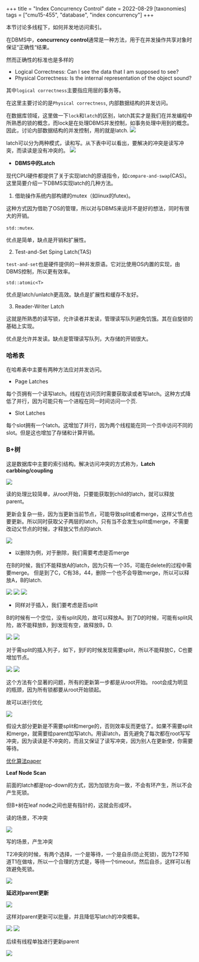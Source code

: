 +++
title = "Index Concurrency Control"
date = 2022-08-29
[taxonomies]
tags = ["cmu15-455", "database", "index concurrency"]
+++

本节讨论多线程下，如何并发地访问索引。

在DBMS中，**concurrency control**通常是一种方法，用于在并发操作共享对象时保证“正确性“结果。

然而正确性的标准也是多样的

+ Logical Correctness: Can I see the data that I am supposed to see?
+ Physical Correctness: Is the internal representation of the object sound?

其中`logical correctness`主要指应用层的事务等。

在这里主要讨论的是`Physical correctness`, 内部数据结构的并发访问。

在数据库领域，这里做一下`lock`和`latch`的区别，latch其实才是我们在并发编程中所熟悉的锁的概念，而lock是在处理DBMS并发控制，如事务处理中用到的概念。
因此，讨论内部数据结构的并发控制，用的就是latch.
![](./2022-08-29_15-50.png)


latch可以分为两种模式，读和写。从下表中可以看出，要解决的冲突是读写冲突，而读读是没有冲突的。
![](./2022-08-29_15-54.png)

+ **DBMS中的Latch**

现代CPU硬件都提供了关于实现latch的原语指令，如`compare-and-swap`(CAS)。这里简要介绍一下DBMS实现latch的几种方法。

1. 借助操作系统内部构建的mutex（如linux的futex)。

这种方式因为借助了OS的管理，所以对与DBMS来说并不是好的想法，同时有很大的开销。

`std::mutex`.

优点是简单，缺点是开销和扩展性。

2. Test-and-Set Sping Latch(TAS)

`test-and-set`也是硬件提供的一种并发原语。它对比使用OS内置的实现，由DBMS控制，所以更有效率。

`std::atomic<T>`

优点是latch/unlatch更高效。缺点是扩展性和缓存不友好。

3. Reader-Writer Latch

这就是所熟悉的读写锁，允许读者并发读，管理读写队列避免饥饿。其在自旋锁的基础上实现。

优点是允许并发读。缺点是管理读写队列，大存储的开销很大。

### 哈希表

在哈希表中主要有两种方法应对并发访问。

+ Page Latches

每个页拥有一个读写latch。线程在访问页时需要获取读或者写latch。这种方式降低了并行，因为可能只有一个进程在同一时间访问一个页.

+ Slot Latches

每个slot拥有一个latch。这增加了并行，因为两个线程能在同一个页中访问不同的slot。但是这也增加了存储和计算开销。

### B+树

这是数据库中主要的索引结构。解决访问冲突的方式称为，**Latch carbbing/coupling**

![](./2022-08-29_16-32.png)

读的处理比较简单，从root开始，只要能获取到child的latch，就可以释放parent。

更新会复杂一些，因为当更新当前节点，可能导致split或者merge，这样父节点也要更新。所以同时获取父子两层的latch，只有当不会发生split或merge，不需要改动父节点的时候，才释放父节点的latch.

![](./2022-08-29_16-38.png)

+ 以删除为例，对于删除，我们需要考虑是否merge

在B的时候，我们不能释放A的latch，因为只有一个35，可能在delete的过程中需要merge。
但是到了C，C有38，44，删除一个也不会导致merge，所以可以释放A，B的latch.

![](./1.png)
![](./2.png)
![](./3.png)


+ 同样对于插入，我们要考虑是否split

B的时候有一个空位，没有split风险，故可以释放A。到了D的时候，可能有split风险，故不能释放B，到I发现有空，故释放B，D.

![](./2022-08-29_16-54.png)
![](./2022-08-29_16-54_2.png)


对于需split的插入列子，如下，到F的时候发现需要split，所以不能释放C，C也要增加节点。

![](./4.png)
![](./5.png)


这个方法有个显著的问题，所有的更新第一步都是从root开始。
root会成为明显的瓶颈，因为所有锁都要从root开始锁起。

故可以进行优化

![](./2022-08-29_17-06.png)

假设大部分更新是不需要split和merge的，否则效率反而更低了。如果不需要split和merge，就需要给parent加写latch。用读latch，首先避免了每次都在root写写冲突，因为读读是不冲突的，而且又保证了读写冲突，因为别人在更新使，你需要等待。

[优化算法paper](https://link.springer.com/article/10.1007/BF00263762)


**Leaf Node Scan**

前面的latch都是top-down的方式，因为加锁方向一致，不会有环产生，所以不会产生死锁。

但B+树在leaf node之间也是有指针的，这就会形成环。

读的场景，不冲突

![](./6.png)

写的场景，产生冲突

T2冲突的时候，有两个选择，一个是等待，一个是自杀(防止死锁)，因为T2不知道T1在做啥，所以一个合理的方式是，等待一个timeout，然后自杀，这样可以有效避免死锁。

![](./7.png)

**延迟对parent更新**

![](./2022-08-29_17-43.png)

这样对parent更新可以批量，并且降低写latch的冲突概率。

![](./8.png)
![](./9.png)

后续有线程单独进行更新parent

![](./10.png)
